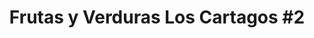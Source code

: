 ---
title: "Frutas y Verduras Los Cartagos #2"
url: /siquirres/frutas-y-verduras-los-cartagos-2/
shop: Allgemein
---
